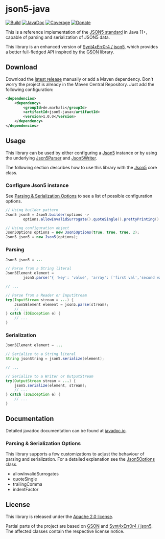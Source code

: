 # json5-java 
[![Build](https://img.shields.io/github/workflow/status/marhali/json5-java/Maven%20CD)](https://github.com/marhali/json5-java/actions)
[![JavaDoc](https://javadoc.io/badge2/de.marhali/json5-java/javadoc.svg)](https://javadoc.io/doc/de.marhali/json5-java)
[![Coverage](https://img.shields.io/codecov/c/github/marhali/json5-java)](https://codecov.io/gh/marhali/json5-java)
[![Donate](https://img.shields.io/badge/Donate-PayPal-green.svg)](https://paypal.me/marhalide)

This is a reference implementation of the [JSON5 standard](https://json5.org/) in Java 11+, 
capable of parsing and serialization of JSON5 data.

This library is an enhanced version of [Synt4xErr0r4 / json5](https://github.com/Synt4xErr0r4/json5), 
which provides a better full-fledged API inspired by the [GSON](https://github.com/google/gson) library.

## Download
Download the [latest release](https://github.com/marhali/json5-java/releases/latest) manually or add a Maven dependency. 
Don't worry the project is already in the Maven Central Repository. Just add the following configuration:
```xml
<dependencies>
    <dependency>
        <groupId>de.marhali</groupId>
        <artifactId>json5-java</artifactId>
        <version>1.0.0</version>
    </dependency>
</dependencies>
```

## Usage
This library can be used by either configuring a [Json5](src/main/java/de/marhali/json5/Json5.java) 
instance or by using the underlying [Json5Parser](src/main/java/de/marhali/json5/stream/Json5Parser.java) 
and [Json5Writer](src/main/java/de/marhali/json5/stream/Json5Writer.java).

The following section describes how to use this library with the 
[Json5](src/main/java/de/marhali/json5/Json5.java) core class.

### Configure Json5 instance
See [Parsing & Serialization Options](#parsing--serialization-options) to see a list of possible configuration options.
```java
// Using builder pattern
Json5 json5 = Json5.builder(options ->
        options.allowInvalidSurrogate().quoteSingle().prettyPrinting().build());

// Using configuration object
Json5Options options = new Json5Options(true, true, true, 2);
Json5 json5 = new Json5(options);
```

### Parsing 
```java
Json5 json5 = ...

// Parse from a String literal
Json5Element element = 
        json5.parse("{ 'key': 'value', 'array': ['first val','second val'] }");

// ...

// Parse from a Reader or InputStream
try(InputStream stream = ...) {
    Json5Element element = json5.parse(stream);
    // ...
} catch (IOException e) {
    // ...
}
```

### Serialization
```java
Json5Element element = ...

// Serialize to a String literal
String jsonString = json5.serialize(element);

// ...

// Serialize to a Writer or OutputStream        
try(OutputStream stream = ...) {
    json5.serialize(element, stream);
    // ...
} catch (IOException e) {
    // ...
}
```

## Documentation
Detailed javadoc documentation can be found at [javadoc.io](https://javadoc.io/doc/de.marhali/json5-java).

### Parsing & Serialization Options
This library supports a few customizations to adjust the behaviour of parsing and serialization.
For a detailed explanation see the [Json5Options](src/main/java/de/marhali/json5/Json5Options.java) class.

- allowInvalidSurrogates
- quoteSingle
- trailingComma
- indentFactor

## License
This library is released under the [Apache 2.0 license](LICENSE).

Partial parts of the project are based on [GSON](https://github.com/google/gson) and [Synt4xErr0r4 / json5](https://github.com/Synt4xErr0r4/json5). The affected classes contain the respective license notice. 